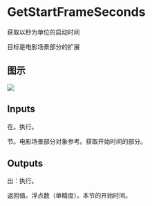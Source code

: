 # GetStartFrameSeconds

获取以秒为单位的启动时间

目标是电影场景部分的扩展

## 图示

![]($-20221218-20524714.png)

## Inputs

在。执行。

节。电影场景部分对象参考。获取开始时间的部分。  

## Outputs

出：执行。

返回值。浮点数（单精度）。本节的开始时间。
